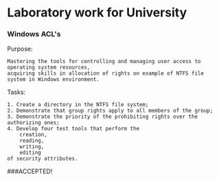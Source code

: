 # Laboratory work for University

### Windows ACL's

Purpose: 
	
	Mastering the tools for controlling and managing user access to operating system resources, 
 	acquiring skills in allocation of rights on example of NTFS file system in Windows environment.

Tasks:
    
	1. Create a directory in the NTFS file system;
    2. Demonstrate that group rights apply to all members of the group;
    3. Demonstrate the priority of the prohibiting rights over the authorizing ones;
    4. Develop four test tools that perform the 
        creation, 
        reading, 
        writing,
        editing 
    of security attributes.

###ACCEPTED!
